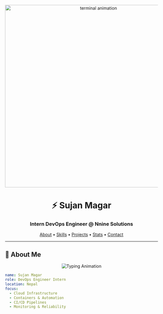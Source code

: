 <p align="center">
  <img src="https://media.giphy.com/media/qgQUggAC3Pfv687qPC/giphy.gif" width="600" alt="terminal animation">
</p>

<h1 align="center">⚡ Sujan Magar</h1>
<h3 align="center">Intern DevOps Engineer @ Nnine Solutions</h3>

<p align="center">
  <a href="#-about-me">About</a> •
  <a href="#-skills--tools">Skills</a> •
  <a href="#-projects">Projects</a> •
  <a href="#-github-stats">Stats</a> •
  <a href="#-contact-me">Contact</a>
</p>

---

## 👋 About Me  

<p align="center">
  <img src="https://readme-typing-svg.herokuapp.com?font=Fira+Code&pause=1000&color=1AF745&center=true&vCenter=true&width=500&lines=DevOps+Engineer+Intern;Cloud+%7C+Containers+%7C+CI%2FCD;Automating+today+to+simplify+tomorrow" alt="Typing Animation" />
</p>

```yaml
name: Sujan Magar
role: DevOps Engineer Intern
location: Nepal
focus:
  - Cloud Infrastructure
  - Containers & Automation
  - CI/CD Pipelines
  - Monitoring & Reliability
